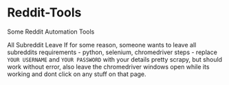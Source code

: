 # Reddit-Tools
Some Reddit Automation Tools


All Subreddit Leave
If for some reason, someone wants to leave all subreddits
requirements - python, selenium, chromedriver
steps - replace `YOUR USERNAME` and `YOUR PASSWORD` with your details
pretty scrapy, but should work without error, also leave the chromedriver windows open while its working and dont click on any stuff on that page.
